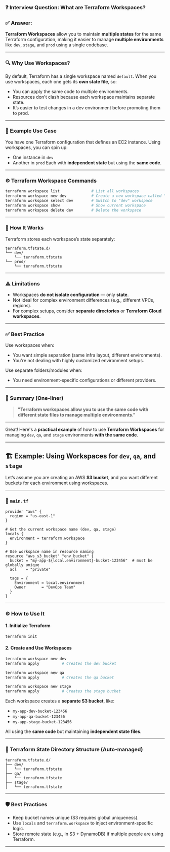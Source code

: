 ### ❓ **Interview Question: What are Terraform Workspaces?**

### ✅ **Answer:**

**Terraform Workspaces** allow you to maintain **multiple states** for the same Terraform configuration, making it easier to manage **multiple environments** like `dev`, `stage`, and `prod` using a single codebase.

---

### 🔍 Why Use Workspaces?

By default, Terraform has a single workspace named `default`. When you use workspaces, each one gets its **own state file**, so:

* You can apply the same code to multiple environments.
* Resources don't clash because each workspace maintains separate state.
* It’s easier to test changes in a dev environment before promoting them to prod.

---

### 🧪 Example Use Case

You have one Terraform configuration that defines an EC2 instance. Using workspaces, you can spin up:

* One instance in `dev`
* Another in `prod`
  Each with **independent state** but using the **same code**.

---

### ⚙️ Terraform Workspace Commands

```bash
terraform workspace list              # List all workspaces
terraform workspace new dev           # Create a new workspace called "dev"
terraform workspace select dev        # Switch to "dev" workspace
terraform workspace show              # Show current workspace
terraform workspace delete dev        # Delete the workspace
```

---

### 📁 How It Works

Terraform stores each workspace’s state separately:

```
terraform.tfstate.d/
└── dev/
    └── terraform.tfstate
└── prod/
    └── terraform.tfstate
```

---

### ⚠️ Limitations

* Workspaces **do not isolate configuration** — only **state**.
* Not ideal for complex environment differences (e.g., different VPCs, regions).
* For complex setups, consider **separate directories** or **Terraform Cloud workspaces**.

---

### ✅ Best Practice

Use workspaces when:

* You want simple separation (same infra layout, different environments).
* You're not dealing with highly customized environment setups.

Use separate folders/modules when:

* You need environment-specific configurations or different providers.

---

### 🔁 Summary (One-liner)

> **"Terraform workspaces allow you to use the same code with different state files to manage multiple environments."**

---

Great! Here's a **practical example** of how to use **Terraform Workspaces** for managing `dev`, `qa`, and `stage` environments **with the same code**.

---

## 🏗️ Example: Using Workspaces for `dev`, `qa`, and `stage`

Let’s assume you are creating an AWS **S3 bucket**, and you want different buckets for each environment using workspaces.

---

### 🧾 `main.tf`

```hcl
provider "aws" {
  region = "us-east-1"
}

# Get the current workspace name (dev, qa, stage)
locals {
  environment = terraform.workspace
}

# Use workspace name in resource naming
resource "aws_s3_bucket" "env_bucket" {
  bucket = "my-app-${local.environment}-bucket-123456"  # must be globally unique
  acl    = "private"

  tags = {
    Environment = local.environment
    Owner       = "DevOps Team"
  }
}
```

---

### ⚙️ How to Use It

#### 1. **Initialize Terraform**

```bash
terraform init
```

#### 2. **Create and Use Workspaces**

```bash
terraform workspace new dev
terraform apply          # Creates the dev bucket

terraform workspace new qa
terraform apply          # Creates the qa bucket

terraform workspace new stage
terraform apply          # Creates the stage bucket
```

Each workspace creates a **separate S3 bucket**, like:

* `my-app-dev-bucket-123456`
* `my-app-qa-bucket-123456`
* `my-app-stage-bucket-123456`

All using the **same code** but maintaining **independent state files**.

---

### 📁 Terraform State Directory Structure (Auto-managed)

```
terraform.tfstate.d/
├── dev/
│   └── terraform.tfstate
├── qa/
│   └── terraform.tfstate
├── stage/
│   └── terraform.tfstate
```

---

### 🛡️ Best Practices

* Keep bucket names unique (S3 requires global uniqueness).
* Use `locals` and `terraform.workspace` to inject environment-specific logic.
* Store remote state (e.g., in S3 + DynamoDB) if multiple people are using Terraform.

---
